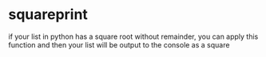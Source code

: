 # squareprint
if your list in python has a square root without remainder, you can apply this function and then your list will be output to the console as a square
